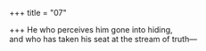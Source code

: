 +++
title = "07"

+++
He who perceives him gone into hiding,  
and who has taken his seat at the stream of truth—  